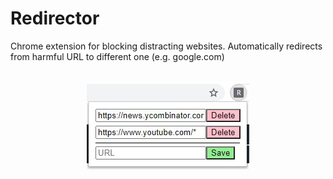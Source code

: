 # Redirector
Chrome extension for blocking distracting websites. Automatically redirects from harmful URL to different one (e.g. google.com)
<br>
<br>
<p align="center"> 
<img style="display: inline; vertical-align: middle" src="./redirector.jpg">
</p>
